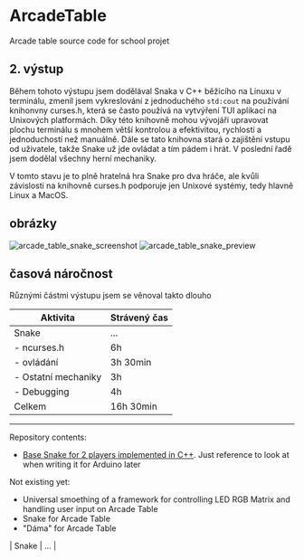 # ArcadeTable
Arcade table source code for school projet

## 2. výstup
Během tohoto výstupu jsem dodělával Snaka v C++ běžícího na Linuxu v terminálu, zmeníl jsem vykreslování z jednoduchého `std:cout` na používání knihonvny curses.h, která se často používá na vytvýření TUI aplikací na Unixových platformách. Díky této knihovně mohou vývojáři upravovat plochu terminálu s mnohem větší kontrolou a efektivitou, rychlostí a jednoduchostí než manuálně. Dále se tato knihovna stará o zajištění vstupu od uživatele, takže Snake už jde ovládat a tím pádem i hrát. V poslední řadě jsem dodělal všechny herní mechaniky.

V tomto stavu je to plně hratelná hra Snake pro dva hráče, ale kvůli závislosti na knihovně curses.h podporuje jen Unixové systémy, tedy hlavně Linux a MacOS.

## obrázky
![arcade_table_snake_screenshot](https://github.com/ur-fault/ArcadeTable/assets/42314964/5c065aff-fd6c-4e49-98ea-c0fc5c73d3f9)
![arcade_table_snake_preview](https://github.com/ur-fault/ArcadeTable/assets/42314964/9ebaa3ce-b37b-4cdd-8a18-678333d44583)

## časová náročnost

Různými částmi výstupu jsem se věnoval takto dlouho

| Aktivita                 | Strávený čas  |
| ------------------------ | ------------- |
| Snake                    | ...           |
| - ncurses.h              | 6h            |
| - ovládání               | 3h 30min      |
| - Ostatní mechaniky      | 3h            |
| - Debugging              | 4h            |
| Celkem                   | 16h 30min     |

---
Repository contents:
- [Base Snake for 2 players implemented in C++](https://github.com/ur-fault/ArcadeTable/tree/master/SnakeCpp). Just reference to look at when writing it for Arduino later

Not existing yet:
- Universal smoething of a framework for controlling LED RGB Matrix and handling user input on Arcade Table
- Snake for Arcade Table
- "Dáma" for Arcade Table

| Snake                      | ...           |
